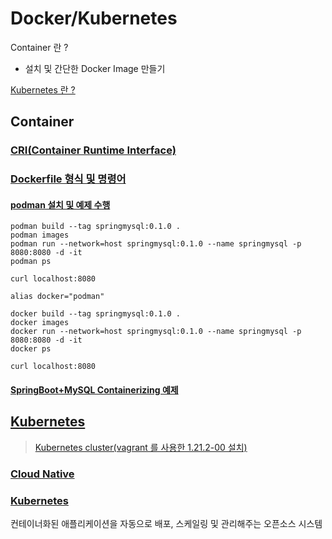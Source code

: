 # Docker/Kubernetes
Container 란 ?
- 설치 및 간단한 Docker Image 만들기  

[Kubernetes 란 ?](https://kubernetes.io/ko/docs/concepts/overview/what-is-kubernetes/)  

## Container 
### [CRI(Container Runtime Interface)](./ContainerRuntimeInterface.md)  

### [Dockerfile 형식 및 명령어](./Docker.md)  
#### [podman 설치 및 예제 수행](./podman.md)  
```
podman build --tag springmysql:0.1.0 .
podman images
podman run --network=host springmysql:0.1.0 --name springmysql -p 8080:8080 -d -it
podman ps

curl localhost:8080
```
```
alias docker="podman"

docker build --tag springmysql:0.1.0 .
docker images
docker run --network=host springmysql:0.1.0 --name springmysql -p 8080:8080 -d -it
docker ps

curl localhost:8080
```

#### [SpringBoot+MySQL Containerizing 예제](https://github.com/SEOTAEEYOUL/SpringBootMySQL) 

## [Kubernetes](./Kubernetes.md)
> [Kubernetes cluster(vagrant 를 사용한 1.21.2-00 설치)](https://github.com/SEOTAEEYOUL/kubernetes-cluster)  

### [Cloud Native](./CloudNative.md)  

### [Kubernetes](./Kubernetes.md) 
컨테이너화된 애플리케이션을 자동으로 배포, 스케일링 및 관리해주는 오픈소스 시스템  
